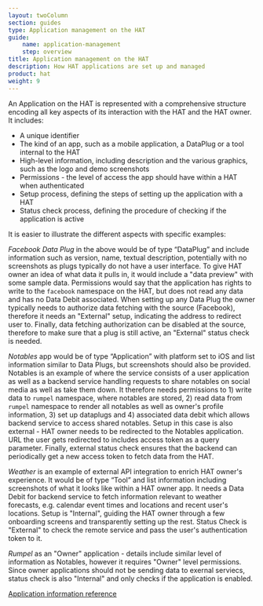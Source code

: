 ```yaml
---
layout: twoColumn
section: guides
type: Application management on the HAT
guide: 
    name: application-management
    step: overview
title: Application management on the HAT
description: How HAT applications are set up and managed
product: hat
weight: 9
---
```


An Application on the HAT is represented with a comprehensive structure encoding all key aspects of its interaction with the HAT and the HAT owner. It includes:

- A unique identifier
- The kind of an app, such as a mobile application, a DataPlug or a tool internal to the HAT
- High-level information, including description and the various graphics, such as the logo and demo screenshots
- Permissions - the level of access the app should have within a HAT when authenticated
- Setup process, defining the steps of setting up the application with a HAT
- Status check process, defining the procedure of checking if the application is active

It is easier to illustrate the different aspects with specific examples:

*Facebook Data Plug* in the above would be of type “DataPlug” and include information such as version, name, textual description, potentially with no screenshots as plugs typically do not have a user interface. To give HAT owner an idea of what data it pulls in, it would include a "data preview" with some sample data. Permissions would say that the application has rights to write to the `facebook` namespace on the HAT, but does not read any data and has no Data Debit associated. When setting up any Data Plug the owner typically needs to authorize data fetching with the source (Facebook), therefore it needs an "External" setup, indicating the address to redirect user to. Finally, data fetching authorization can be disabled at the source, therefore to make sure that a plug is still active, an "External" status check is needed.

*Notables* app would be of type “Application” with platform set to iOS and list information similar to Data Plugs, but screenshots should also be provided. Notables is an example of where the service consists of a user application as well as a backend service handling requests to share notables on social media as well as take them down. It therefore needs permissions to 1) write data to `rumpel` namespace, where notables are stored, 2) read data from `rumpel` namespace to render all notables as well as owner's profile information, 3) set up dataplugs and 4) associated data debit which allows backend service to access shared notables. Setup in this case is also external - HAT owner needs to be redirected to the Notables application. URL the user gets redirected to includes access token as a query parameter. Finally, external status check ensures that the backend can periodically get a new access token to fetch data from the HAT.

*Weather* is an example of external API integration to enrich HAT owner's experience. It would be of type “Tool” and list information including screenshots of what it looks like within a HAT owner app. It needs a Data Debit for backend service to fetch information relevant to weather forecasts, e.g. calendar event times and locations and recent user's locations. Setup is "Internal", guiding the HAT owner through a few onboarding screens and transparently setting up the rest. Status Check is "External" to check the remote service and pass the user's authentication token to it.

*Rumpel* as an "Owner" application - details include similar level of information as Notables, however it requires "Owner" level permissions. Since owner applications should not be sending data to exernal serviecs, status check is also "Internal" and only checks if the application is enabled.

<nav class="pager-nav">
<a href="" style="display:none;"></a>
<a href="01-application-information-format.html">Application information reference</a>
</nav>
